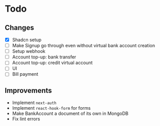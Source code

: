 # Todo

## Changes

- [x] Shadcn setup
- [ ] Make Signup go through even without virtual bank account creation
- [ ] Setup webhook
- [ ] Account top-up: bank transfer
- [ ] Account top-up: credit virtual account
- [ ] UI
- [ ] Bill payment

## Improvements

- Implement `next-auth`
- Implement `react-hook-form` for forms
- Make BankAccount a document of its own in MongoDB
- Fix lint errors
